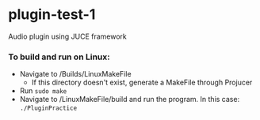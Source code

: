 # plugin-test-1
Audio plugin using JUCE framework


### To build and run on Linux:
- Navigate to /Builds/LinuxMakeFile
    - If this directory doesn't exist, generate a MakeFile through Projucer
- Run `sudo make`
- Navigate to /LinuxMakeFile/build and run the program. In this case: `./PluginPractice`
